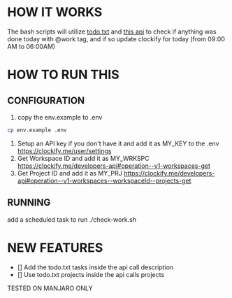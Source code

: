# HOW IT WORKS
The bash scripts will utilize [todo.txt](http://todotxt.org) and [this api](https://clockify.me/developers-api#operation--v1-workspaces--workspaceId--time-entries-post) to check if anything was done today with @work tag, and if so update clockify for today (from 09:00 AM to 06:00AM)

# HOW TO RUN THIS
## CONFIGURATION
1. copy the env.example to .env
```bash
cp env.example .env
```
1. Setup an API key if you don't have it and add it as MY_KEY to the .env
https://clockify.me/user/settings
1. Get Workspace ID and add it as MY_WRKSPC
https://clockify.me/developers-api#operation--v1-workspaces-get
1. Get Project ID and add it as MY_PRJ
https://clockify.me/developers-api#operation--v1-workspaces--workspaceId--projects-get
## RUNNING
add a scheduled task to run ./check-work.sh

# NEW FEATURES
- [] Add the todo.txt tasks inside the api call description
- [] Use todo.txt projects inside the api calls projects

TESTED ON MANJARO ONLY
